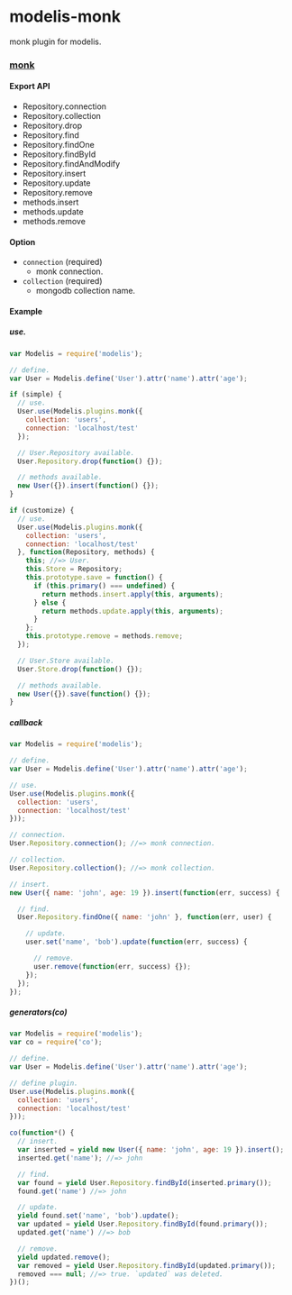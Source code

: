 modelis-monk
===============

monk plugin for modelis.

### [monk](http://github.com/LearnBoost/monk)

#### Export API

- Repository.connection
- Repository.collection
- Repository.drop
- Repository.find
- Repository.findOne
- Repository.findById
- Repository.findAndModify
- Repository.insert
- Repository.update
- Repository.remove
- methods.insert
- methods.update
- methods.remove

#### Option

- ```connection``` (required)
  - monk connection.
- ```collection``` (required)
  - mongodb collection name.

#### Example

##### use.

```js
var Modelis = require('modelis');

// define.
var User = Modelis.define('User').attr('name').attr('age');

if (simple) {
  // use.
  User.use(Modelis.plugins.monk({
    collection: 'users',
    connection: 'localhost/test'
  });

  // User.Repository available.
  User.Repository.drop(function() {});

  // methods available.
  new User({}).insert(function() {});
}

if (customize) {
  // use.
  User.use(Modelis.plugins.monk({
    collection: 'users',
    connection: 'localhost/test'
  }, function(Repository, methods) {
    this; //=> User.
    this.Store = Repository;
    this.prototype.save = function() {
      if (this.primary() === undefined) {
        return methods.insert.apply(this, arguments);
      } else {
        return methods.update.apply(this, arguments);
      }
    };
    this.prototype.remove = methods.remove;
  });

  // User.Store available.
  User.Store.drop(function() {});

  // methods available.
  new User({}).save(function() {});
}
```

##### callback

```js
var Modelis = require('modelis');

// define.
var User = Modelis.define('User').attr('name').attr('age');

// use.
User.use(Modelis.plugins.monk({
  collection: 'users',
  connection: 'localhost/test'
}));

// connection.
User.Repository.connection(); //=> monk connection.

// collection.
User.Repository.collection(); //=> monk collection.

// insert.
new User({ name: 'john', age: 19 }).insert(function(err, success) {

  // find.
  User.Repository.findOne({ name: 'john' }, function(err, user) {

    // update.
    user.set('name', 'bob').update(function(err, success) {

      // remove.
      user.remove(function(err, success) {});
    });
  });
});
```

##### generators(co)

```js
var Modelis = require('modelis');
var co = require('co');

// define.
var User = Modelis.define('User').attr('name').attr('age');

// define plugin.
User.use(Modelis.plugins.monk({
  collection: 'users',
  connection: 'localhost/test'
}));

co(function*() {
  // insert.
  var inserted = yield new User({ name: 'john', age: 19 }).insert();
  inserted.get('name'); //=> john

  // find.
  var found = yield User.Repository.findById(inserted.primary());
  found.get('name') //=> john

  // update.
  yield found.set('name', 'bob').update();
  var updated = yield User.Repository.findById(found.primary());
  updated.get('name') //=> bob

  // remove.
  yield updated.remove();
  var removed = yield User.Repository.findById(updated.primary());
  removed === null; //=> true. `updated` was deleted.
})();
```

